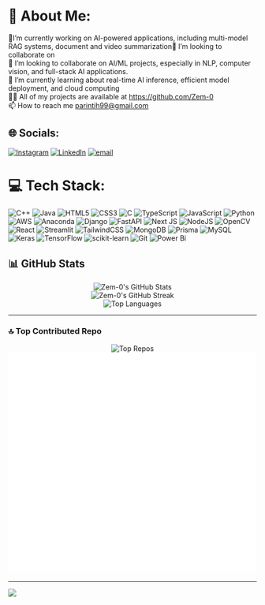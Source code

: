 # 💫 About Me:
🔭I’m currently working on AI-powered applications, including multi-model RAG systems, document and video summarization👯 I’m looking to collaborate on<br>🤝 I’m looking to collaborate on AI/ML projects, especially in NLP, computer vision, and full-stack AI applications.<br>🌱 I’m currently learning about real-time AI inference, efficient model deployment, and cloud computing<br>👨‍💻 All of my projects are available at https://github.com/Zem-0<br>📫 How to reach me parintih99@gmail.com


## 🌐 Socials:
[![Instagram](https://img.shields.io/badge/Instagram-%23E4405F.svg?logo=Instagram&logoColor=white)](https://instagram.com/_zem0._) [![LinkedIn](https://img.shields.io/badge/LinkedIn-%230077B5.svg?logo=linkedin&logoColor=white)](https://linkedin.com/in/parinith-s) [![email](https://img.shields.io/badge/Email-D14836?logo=gmail&logoColor=white)](mailto:parinith99@gmail.com) 

# 💻 Tech Stack:
![C++](https://img.shields.io/badge/c++-%2300599C.svg?style=flat-square&logo=c%2B%2B&logoColor=white) ![Java](https://img.shields.io/badge/java-%23ED8B00.svg?style=flat-square&logo=openjdk&logoColor=white) ![HTML5](https://img.shields.io/badge/html5-%23E34F26.svg?style=flat-square&logo=html5&logoColor=white) ![CSS3](https://img.shields.io/badge/css3-%231572B6.svg?style=flat-square&logo=css3&logoColor=white) ![C](https://img.shields.io/badge/c-%2300599C.svg?style=flat-square&logo=c&logoColor=white) ![TypeScript](https://img.shields.io/badge/typescript-%23007ACC.svg?style=flat-square&logo=typescript&logoColor=white) ![JavaScript](https://img.shields.io/badge/javascript-%23323330.svg?style=flat-square&logo=javascript&logoColor=%23F7DF1E) ![Python](https://img.shields.io/badge/python-3670A0?style=flat-square&logo=python&logoColor=ffdd54) ![AWS](https://img.shields.io/badge/AWS-%23FF9900.svg?style=flat-square&logo=amazon-aws&logoColor=white) ![Anaconda](https://img.shields.io/badge/Anaconda-%2344A833.svg?style=flat-square&logo=anaconda&logoColor=white) ![Django](https://img.shields.io/badge/django-%23092E20.svg?style=flat-square&logo=django&logoColor=white) ![FastAPI](https://img.shields.io/badge/FastAPI-005571?style=flat-square&logo=fastapi) ![Next JS](https://img.shields.io/badge/Next-black?style=flat-square&logo=next.js&logoColor=white) ![NodeJS](https://img.shields.io/badge/node.js-6DA55F?style=flat-square&logo=node.js&logoColor=white) ![OpenCV](https://img.shields.io/badge/opencv-%23white.svg?style=flat-square&logo=opencv&logoColor=white) ![React](https://img.shields.io/badge/react-%2320232a.svg?style=flat-square&logo=react&logoColor=%2361DAFB) ![Streamlit](https://img.shields.io/badge/Streamlit-%23FE4B4B.svg?style=flat-square&logo=streamlit&logoColor=white) ![TailwindCSS](https://img.shields.io/badge/tailwindcss-%2338B2AC.svg?style=flat-square&logo=tailwind-css&logoColor=white) ![MongoDB](https://img.shields.io/badge/MongoDB-%234ea94b.svg?style=flat-square&logo=mongodb&logoColor=white) ![Prisma](https://img.shields.io/badge/Prisma-3982CE?style=flat-square&logo=Prisma&logoColor=white) ![MySQL](https://img.shields.io/badge/mysql-4479A1.svg?style=flat-square&logo=mysql&logoColor=white) ![Keras](https://img.shields.io/badge/Keras-%23D00000.svg?style=flat-square&logo=Keras&logoColor=white) ![TensorFlow](https://img.shields.io/badge/TensorFlow-%23FF6F00.svg?style=flat-square&logo=TensorFlow&logoColor=white) ![scikit-learn](https://img.shields.io/badge/scikit--learn-%23F7931E.svg?style=flat-square&logo=scikit-learn&logoColor=white) ![Git](https://img.shields.io/badge/git-%23F05033.svg?style=flat-square&logo=git&logoColor=white) ![Power Bi](https://img.shields.io/badge/power_bi-F2C811?style=flat-square&logo=powerbi&logoColor=black)
## 📊 GitHub Stats

<p align="center">
  <img src="https://github-readme-stats.vercel.app/api?username=Zem-0&theme=tokyonight&hide_border=false&include_all_commits=true&count_private=true" alt="Zem-0's GitHub Stats" />
  <br/>
  <img src="https://nirzak-streak-stats.vercel.app/?user=Zem-0&theme=tokyonight&hide_border=false" alt="Zem-0's GitHub Streak" />
  <br/>
  <img src="https://github-readme-stats.vercel.app/api/top-langs/?username=Zem-0&theme=tokyonight&hide_border=false&include_all_commits=true&count_private=true&layout=compact" alt="Top Languages" />
</p>

---

### 🔝 Top Contributed Repo

<p align="center">
  <img src="https://github-contributor-stats.vercel.app/api?username=Zem-0&limit=5&theme=dark&combine_all_yearly_contributions=true" alt="Top Repos" />
  <br/>
  <img src="https://github.com/Zem-0/Zem-0/blob/main/api.svg" alt="Contribution Graph" />
</p>


---
[![](https://visitcount.itsvg.in/api?id=Zem-0&icon=9&color=12)](https://visitcount.itsvg.in)

<!-- Proudly created with GPRM ( https://gprm.itsvg.in ) -->
